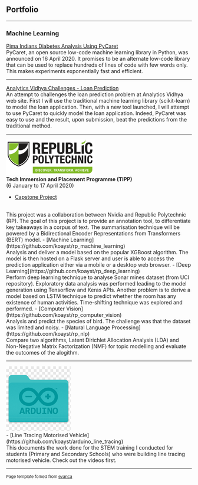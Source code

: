 ## Portfolio

---

### Machine Learning 

[Pima Indians Diabetes Analysis Using PyCaret](https://github.com/koayst/pycaret_pima-indians-diabetes)
<br>
PyCaret, an open source low-code machine learning library in Python, was announced on 16 April 2020. It promises to be an alternate low-code library that can be used to replace hundreds of lines of code with few words only. This makes experiments exponentially fast and efficient.

---
[Analytics Vidhya Challenges - Loan Prediction](https://github.com/koayst/analytics_vidhya_loan_prediction)
<br>
An attempt to challenges the loan prediction problem at Analytics Vidhya web site.  First I will use the traditional machine learning library (scikit-learn) to model the loan application.  Then, with a new tool launched, I will attempt to use PyCaret to quickly model the loan application.  Indeed, PyCaret was easy to use and the result, upon submission, beat the predictions from the traditional method.

---
<img src="images/rplogo_small.png?raw=true"/><br/>
**Tech Immersion and Placement Programme (TIPP)**<br>
(6 January to 17 April 2020)

- [Capstone Project](https://github.com/koayst/rp_capstone)
<br>
This project was a collaboration between Nvidia and Republic Polytechnic (RP). The goal of this project is to provide an annotation tool, to differentiate key takeaways in a corpus of text. The summarisation technique will be powered by a Bidirectional Encoder Representations from Transformers (BERT) model.
- [Machine Learning](https://github.com/koayst/rp_machine_learning)
<br>
Analysis and deliver a model based on the popular XGBoost algorithm. The model is then hosted on a Flask server and user is able to access the prediction application either via a mobile or a desktop web browser.
- [Deep Learning](https://github.com/koayst/rp_deep_learning)
<br>
Perform deep learning technique to analyse Sonar mines dataset (from UCI repository). Exploratory data analysis was performed leading to the model generation using Tensorflow and Keras APIs. Another problem is to derive a model based on LSTM technique to predict whether the room has any existence of human activities.  Time-shifting technique was explored and performed. 
- [Computer Vision](https://github.com/koayst/rp_computer_vision)
<br>
Analysis and predict the species of bird. The challenge was that the dataset was limited and noisy.
- [Natural Language Processing](https://github.com/koayst/rp_nlp)
<br>
Compare two algorithms, Latent Dirichlet Allocation Analysis (LDA) and Non-Negative Matrix Factorization (NMF) for topic modelling and evaluate the outcomes of the alogithm.

---
<img src="images/arduino_logo.png?raw=true"/>
<br/>
- [Line Tracing Motorised Vehicle](https://github.com/koayst/arduino_line_tracing)
<br>
This documents the work done for the STEM training I conducted for students (Primary and Secondary Schools) who were building line tracing motorised vehicle.  Check out the videos first.

---
<p style="font-size:11px">Page template forked from <a href="https://github.com/evanca/quick-portfolio">evanca</a></p>
<!-- Remove above link if you don't want to attibute -->
